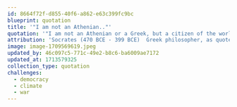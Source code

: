 ```yaml
---
id: 8664f72f-d855-40f6-a862-e63c399fc9bc
blueprint: quotation
title: '"I am not an Athenian.."'
quotation: '"I am not an Athenian or a Greek, but a citizen of the world."'
attribution: 'Socrates (470 BCE - 399 BCE)  Greek philosopher, as quoted by Plutarch'
image: image-1709569619.jpeg
updated_by: 46c097c5-771c-49e2-b8c6-ba6009ae7172
updated_at: 1713579325
collection_type: quotation
challenges:
  - democracy
  - climate
  - war
---
```

